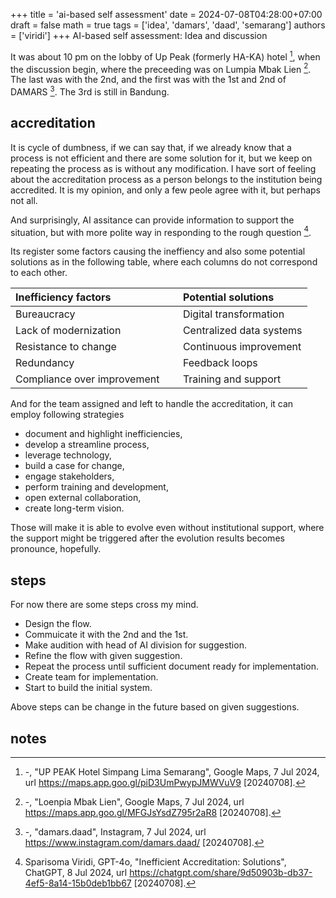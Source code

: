 +++
title = 'ai-based self assessment'
date = 2024-07-08T04:28:00+07:00
draft = false
math = true
tags = ['idea', 'damars', 'daad', 'semarang']
authors = ['viridi']
+++
AI-based self assessment: Idea and discussion<!--more-->

It was about 10 pm on the lobby of Up Peak (formerly HA-KA) hotel [^maps_2024a], when the discussion begin, where the preceeding was on Lumpia Mbak Lien [^maps_2024b]. The last was with the 2nd, and the first was with the 1st and 2nd of DAMARS [^ig_2024]. The 3rd is still in Bandung.


## accreditation
It is cycle of dumbness, if we can say that, if we already know that a process is not efficient and there are some solution for it, but we keep on repeating the process as is without any modification. I have sort of feeling about the accreditation process as a person belongs to the institution being accredited. It is my opinion, and only a few peole agree with it, but perhaps not all.

And surprisingly, AI assitance can provide information to support the situation, but with more polite way in responding to the rough question [^gpt4o_2024].

Its register some factors causing the ineffiency and also some potential solutions as in the following table, where each columns do not correspond to each other.

Inefficiency factors | Potential solutions
:- | :-
Bureaucracy | Digital transformation
Lack of modernization | Centralized data systems
Resistance to change | Continuous improvement
Redundancy | Feedback loops
Compliance over improvement &nbsp;&nbsp;&nbsp;&nbsp; | Training and support

And for the team assigned and left to handle the accreditation, it can employ following strategies

- document and highlight inefficiencies,
- develop a streamline process,
- leverage technology,
- build a case for change,
- engage stakeholders,
- perform training and development,
- open external collaboration,
- create long-term vision.

Those will make it is able to evolve even without institutional support, where the support might be triggered after the evolution results becomes pronounce, hopefully.


## steps
For now there are some steps cross my mind.

- Design the flow.
- Commuicate it with the 2nd and the 1st.
- Make audition with head of AI division for suggestion.
- Refine the flow with given suggestion.
- Repeat the process until sufficient document ready for implementation.
- Create team for implementation.
- Start to build the initial system.

Above steps can be change in the future based on given suggestions.


## notes
[^maps_2024a]: -, "UP PEAK Hotel Simpang Lima Semarang", Google Maps, 7 Jul 2024, url https://maps.app.goo.gl/piD3UmPwypJMWVuV9 [20240708].
[^maps_2024b]: -, "Loenpia Mbak Lien", Google Maps, 7 Jul 2024, url https://maps.app.goo.gl/MFGJsYsdZ795r2aR8 [20240708].
[^ig_2024]: -, "damars.daad", Instagram, 7 Jul 2024, url https://www.instagram.com/damars.daad/ [20240708].
[^gpt4o_2024]: Sparisoma Viridi, GPT-4o, "Inefficient Accreditation: Solutions", ChatGPT, 8 Jul 2024, url https://chatgpt.com/share/9d50903b-db37-4ef5-8a14-15b0deb1bb67 [20240708].
